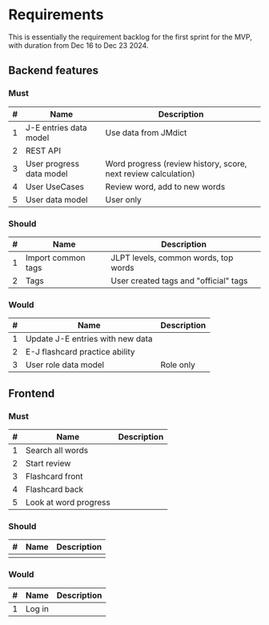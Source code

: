 # Requirements

This is essentially the requirement backlog for the first sprint for the MVP, with duration from Dec 16 to Dec 23 2024.

## Backend features

### Must

| # | Name | Description |
|:-:|------|-------------|
| 1 | J-E entries data model | Use data from JMdict |
| 2 | REST API ||
| 3 | User progress data model | Word progress (review history, score, next review calculation) |
| 4 | User UseCases | Review word, add to new words |
| 5 | User data model | User only |

### Should

| # | Name | Description |
|:-:|------|-------------|
| 1 | Import common tags | JLPT levels, common words, top words |
| 2 | Tags | User created tags and "official" tags |

### Would

| # | Name | Description |
|:-:|------|-------------|
| 1 | Update J-E entries with new data |  |
| 2 | E-J flashcard practice ability | |
| 3 | User role data model | Role only |

## Frontend

### Must

| # | Name | Description |
|:-:|------|-------------|
| 1 | Search all words | |
| 2 | Start review | |
| 3 | Flashcard front | |
| 4 | Flashcard back | |
| 5 | Look at word progress | |

### Should

| # | Name | Description |
|:-:|------|-------------|
||||

### Would 

| # | Name | Description |
|:-:|------|-------------|
| 1 | Log in | |